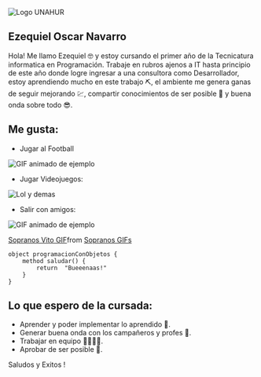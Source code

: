 ![Logo UNAHUR](./assets/UNAHUR.png)

## Ezequiel Oscar Navarro

Hola! Me llamo Ezequiel 🤓 y estoy cursando el primer año de la Tecnicatura informatica en Programación. Trabaje en rubros ajenos a IT hasta principio de este año donde logre ingresar a una consultora como Desarrollador, estoy aprendiendo mucho en este trabajo ⛏️, el ambiente me genera ganas de seguir mejorando 💹, compartir conocimientos de ser posible 🧠 y buena onda sobre todo 😎. 


## Me gusta:

- Jugar al Football

![GIF animado de ejemplo](https://i.giphy.com/media/v1.Y2lkPTc5MGI3NjExZGg4bmU3dzY3NmIxOXNtcXVrbDZoaTVwNmRqeXBieW5qZTFvdmpoaiZlcD12MV9pbnRlcm5hbF9naWZfYnlfaWQmY3Q9Zw/ZVy9c5mLDv9MPg9C7p/giphy.gif)


- Jugar Videojuegos:

![ Lol y demas ](https://i.giphy.com/media/v1.Y2lkPTc5MGI3NjExZGg4bmU3dzY3NmIxOXNtcXVrbDZoaTVwNmRqeXBieW5qZTFvdmpoaiZlcD12MV9pbnRlcm5hbF9naWZfYnlfaWQmY3Q9Zw/ZVy9c5mLDv9MPg9C7p/giphy.gif)



- Salir con amigos:

![GIF animado de ejemplo](https://i.imgur.com/tu-gif.gif](https://tenor.com/view/sopranos-vito-happy-partying-having-fun-gif-16139754))

<div class="tenor-gif-embed" data-postid="16139754" data-share-method="host" data-aspect-ratio="1.1985" data-width="100%"><a href="https://tenor.com/view/sopranos-vito-happy-partying-having-fun-gif-16139754">Sopranos Vito GIF</a>from <a href="https://tenor.com/search/sopranos-gifs">Sopranos GIFs</a></div> <script type="text/javascript" async src="https://tenor.com/embed.js"></script>


```
object programacionConObjetos { 
    method saludar() { 
        return  "Bueeenaas!" 
    }
}
```

## Lo que espero de la cursada:
* Aprender y poder implementar lo aprendido 🐐.
* Generar buena onda con los campañeros y profes 🧲.
* Trabajar en equipo 🙆‍♂️🙆‍♀️.
* Aprobar de ser posible 🙏.



Saludos y Exitos !

